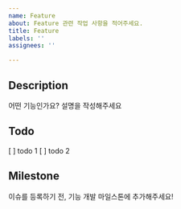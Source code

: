 ```yaml
---
name: Feature
about: Feature 관련 작업 사항을 적어주세요.
title: Feature
labels: ''
assignees: ''

---
```


## Description
어떤 기능인가요? 설명을 작성해주세요


## Todo
[ ] todo 1
[ ] todo 2


## Milestone
이슈를 등록하기 전, 기능 개발 마일스톤에 추가해주세요!
